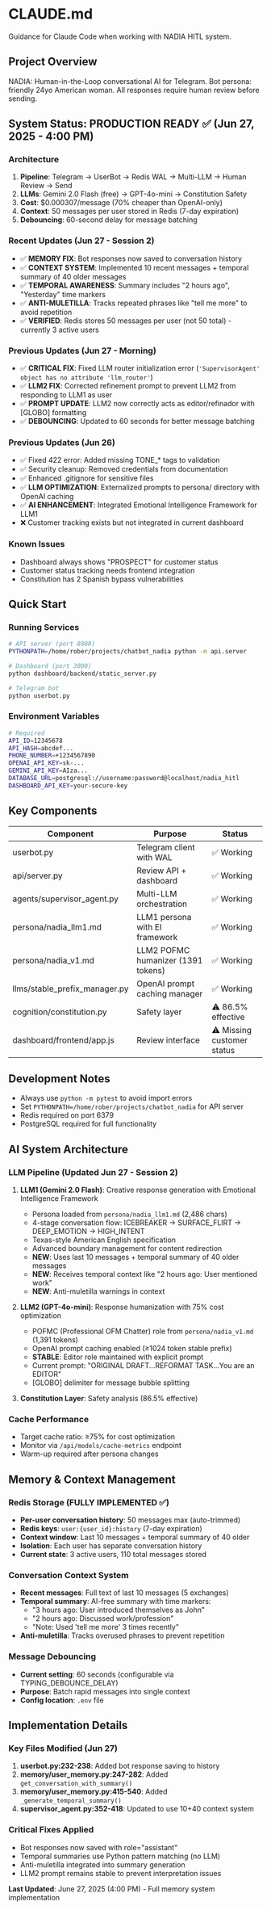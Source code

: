 # CLAUDE.md

Guidance for Claude Code when working with NADIA HITL system.

## Project Overview

NADIA: Human-in-the-Loop conversational AI for Telegram. Bot persona: friendly 24yo American woman. All responses require human review before sending.

## System Status: PRODUCTION READY ✅ (Jun 27, 2025 - 4:00 PM)

### Architecture
1. **Pipeline**: Telegram → UserBot → Redis WAL → Multi-LLM → Human Review → Send
2. **LLMs**: Gemini 2.0 Flash (free) → GPT-4o-mini → Constitution Safety
3. **Cost**: $0.000307/message (70% cheaper than OpenAI-only)
4. **Context**: 50 messages per user stored in Redis (7-day expiration)
5. **Debouncing**: 60-second delay for message batching

### Recent Updates (Jun 27 - Session 2)
- ✅ **MEMORY FIX**: Bot responses now saved to conversation history 
- ✅ **CONTEXT SYSTEM**: Implemented 10 recent messages + temporal summary of 40 older messages
- ✅ **TEMPORAL AWARENESS**: Summary includes "2 hours ago", "Yesterday" time markers
- ✅ **ANTI-MULETILLA**: Tracks repeated phrases like "tell me more" to avoid repetition
- ✅ **VERIFIED**: Redis stores 50 messages per user (not 50 total) - currently 3 active users

### Previous Updates (Jun 27 - Morning)
- ✅ **CRITICAL FIX**: Fixed LLM router initialization error (`'SupervisorAgent' object has no attribute 'llm_router'`)
- ✅ **LLM2 FIX**: Corrected refinement prompt to prevent LLM2 from responding to LLM1 as user
- ✅ **PROMPT UPDATE**: LLM2 now correctly acts as editor/refinador with [GLOBO] formatting
- ✅ **DEBOUNCING**: Updated to 60 seconds for better message batching

### Previous Updates (Jun 26)
- ✅ Fixed 422 error: Added missing TONE_* tags to validation
- ✅ Security cleanup: Removed credentials from documentation  
- ✅ Enhanced .gitignore for sensitive files
- ✅ **LLM OPTIMIZATION**: Externalized prompts to persona/ directory with OpenAI caching
- ✅ **AI ENHANCEMENT**: Integrated Emotional Intelligence Framework for LLM1
- ❌ Customer tracking exists but not integrated in current dashboard

### Known Issues
- Dashboard always shows "PROSPECT" for customer status
- Customer status tracking needs frontend integration
- Constitution has 2 Spanish bypass vulnerabilities

## Quick Start

### Running Services
```bash
# API server (port 8000)
PYTHONPATH=/home/rober/projects/chatbot_nadia python -m api.server

# Dashboard (port 3000) 
python dashboard/backend/static_server.py

# Telegram bot
python userbot.py
```

### Environment Variables
```bash
# Required
API_ID=12345678
API_HASH=abcdef...
PHONE_NUMBER=+1234567890
OPENAI_API_KEY=sk-...
GEMINI_API_KEY=AIza...
DATABASE_URL=postgresql://username:password@localhost/nadia_hitl
DASHBOARD_API_KEY=your-secure-key
```

## Key Components

| Component | Purpose | Status |
|-----------|---------|--------|
| userbot.py | Telegram client with WAL | ✅ Working |
| api/server.py | Review API + dashboard | ✅ Working |
| agents/supervisor_agent.py | Multi-LLM orchestration | ✅ Working |
| persona/nadia_llm1.md | LLM1 persona with EI framework | ✅ Working |
| persona/nadia_v1.md | LLM2 POFMC humanizer (1391 tokens) | ✅ Working |
| llms/stable_prefix_manager.py | OpenAI prompt caching manager | ✅ Working |
| cognition/constitution.py | Safety layer | ⚠️ 86.5% effective |
| dashboard/frontend/app.js | Review interface | ⚠️ Missing customer status |

## Development Notes

- Always use `python -m pytest` to avoid import errors
- Set `PYTHONPATH=/home/rober/projects/chatbot_nadia` for API server
- Redis required on port 6379
- PostgreSQL required for full functionality

## AI System Architecture

### LLM Pipeline (Updated Jun 27 - Session 2)
1. **LLM1 (Gemini 2.0 Flash)**: Creative response generation with Emotional Intelligence Framework
   - Persona loaded from `persona/nadia_llm1.md` (2,486 chars)
   - 4-stage conversation flow: ICEBREAKER → SURFACE_FLIRT → DEEP_EMOTION → HIGH_INTENT
   - Texas-style American English specification
   - Advanced boundary management for content redirection
   - **NEW**: Uses last 10 messages + temporal summary of 40 older messages
   - **NEW**: Receives temporal context like "2 hours ago: User mentioned work"
   - **NEW**: Anti-muletilla warnings in context

2. **LLM2 (GPT-4o-mini)**: Response humanization with 75% cost optimization
   - POFMC (Professional OFM Chatter) role from `persona/nadia_v1.md` (1,391 tokens)
   - OpenAI prompt caching enabled (≥1024 token stable prefix)
   - **STABLE**: Editor role maintained with explicit prompt
   - Current prompt: "ORIGINAL DRAFT...REFORMAT TASK...You are an EDITOR"
   - [GLOBO] delimiter for message bubble splitting

3. **Constitution Layer**: Safety analysis (86.5% effective)

### Cache Performance
- Target cache ratio: ≥75% for cost optimization
- Monitor via `/api/models/cache-metrics` endpoint
- Warm-up required after persona changes

## Memory & Context Management

### Redis Storage (FULLY IMPLEMENTED ✅)
- **Per-user conversation history**: 50 messages max (auto-trimmed)
- **Redis keys**: `user:{user_id}:history` (7-day expiration)
- **Context window**: Last 10 messages + temporal summary of 40 older
- **Isolation**: Each user has separate conversation history
- **Current state**: 3 active users, 110 total messages stored

### Conversation Context System
- **Recent messages**: Full text of last 10 messages (5 exchanges)
- **Temporal summary**: AI-free summary with time markers:
  - "3 hours ago: User introduced themselves as John"
  - "2 hours ago: Discussed work/profession"
  - "Note: Used 'tell me more' 3 times recently"
- **Anti-muletilla**: Tracks overused phrases to prevent repetition

### Message Debouncing  
- **Current setting**: 60 seconds (configurable via TYPING_DEBOUNCE_DELAY)
- **Purpose**: Batch rapid messages into single context
- **Config location**: `.env` file

## Implementation Details

### Key Files Modified (Jun 27)
1. **userbot.py:232-238**: Added bot response saving to history
2. **memory/user_memory.py:247-282**: Added `get_conversation_with_summary()`
3. **memory/user_memory.py:415-540**: Added `_generate_temporal_summary()`
4. **supervisor_agent.py:352-418**: Updated to use 10+40 context system

### Critical Fixes Applied
- Bot responses now saved with role="assistant" 
- Temporal summaries use Python pattern matching (no LLM)
- Anti-muletilla integrated into summary generation
- LLM2 prompt remains stable to prevent interpretation issues

**Last Updated**: June 27, 2025 (4:00 PM) - Full memory system implementation